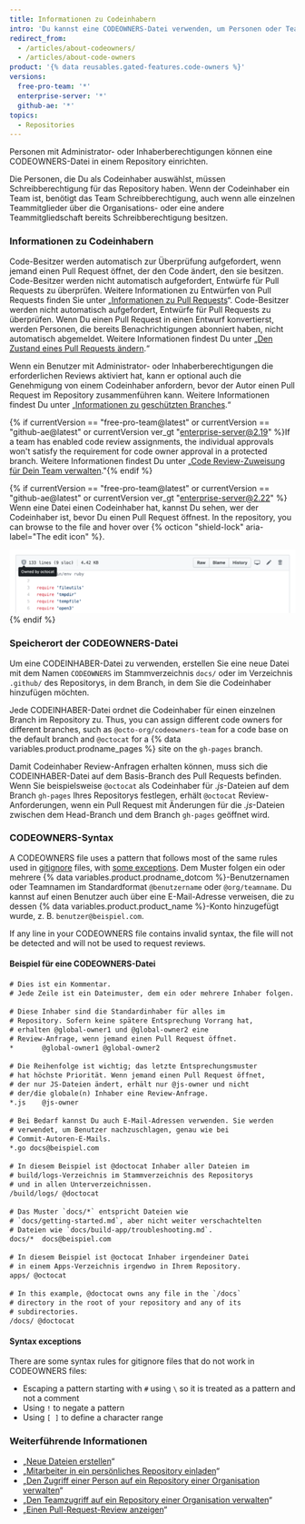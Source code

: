 ```yaml
---
title: Informationen zu Codeinhabern
intro: 'Du kannst eine CODEOWNERS-Datei verwenden, um Personen oder Teams zu definieren, die für den Code in einem Repository verantwortlich sind.'
redirect_from:
  - /articles/about-codeowners/
  - /articles/about-code-owners
product: '{% data reusables.gated-features.code-owners %}'
versions:
  free-pro-team: '*'
  enterprise-server: '*'
  github-ae: '*'
topics:
  - Repositories
---
```


Personen mit Administrator- oder Inhaberberechtigungen können eine CODEOWNERS-Datei in einem Repository einrichten.

Die Personen, die Du als Codeinhaber auswählst, müssen Schreibberechtigung für das Repository haben. Wenn der Codeinhaber ein Team ist, benötigt das Team Schreibberechtigung, auch wenn alle einzelnen Teammitglieder über die Organisations- oder eine andere Teammitgliedschaft bereits Schreibberechtigung besitzen.

### Informationen zu Codeinhabern

Code-Besitzer werden automatisch zur Überprüfung aufgefordert, wenn jemand einen Pull Request öffnet, der den Code ändert, den sie besitzen. Code-Besitzer werden nicht automatisch aufgefordert, Entwürfe für Pull Requests zu überprüfen. Weitere Informationen zu Entwürfen von Pull Requests finden Sie unter „[Informationen zu Pull Requests](/github/collaborating-with-issues-and-pull-requests/about-pull-requests#draft-pull-requests)“. Code-Besitzer werden nicht automatisch aufgefordert, Entwürfe für Pull Requests zu überprüfen. Wenn Du einen Pull Request in einen Entwurf konvertierst, werden Personen, die bereits Benachrichtigungen abonniert haben, nicht automatisch abgemeldet. Weitere Informationen findest Du unter „[Den Zustand eines Pull Requests ändern](/github/collaborating-with-issues-and-pull-requests/changing-the-stage-of-a-pull-request).“

Wenn ein Benutzer mit Administrator- oder Inhaberberechtigungen die erforderlichen Reviews aktiviert hat, kann er optional auch die Genehmigung von einem Codeinhaber anfordern, bevor der Autor einen Pull Request im Repository zusammenführen kann. Weitere Informationen findest Du unter „[Informationen zu geschützten Branches](/github/administering-a-repository/about-protected-branches#require-pull-request-reviews-before-merging).“

{% if currentVersion == "free-pro-team@latest" or currentVersion == "github-ae@latest" or currentVersion ver_gt "enterprise-server@2.19" %}If a team has enabled code review assignments, the individual approvals won't satisfy the requirement for code owner approval in a protected branch. Weitere Informationen findest Du unter „[Code Review-Zuweisung für Dein Team verwalten](/organizations/organizing-members-into-teams/managing-code-review-assignment-for-your-team)."{% endif %}

{% if currentVersion == "free-pro-team@latest" or currentVersion == "github-ae@latest" or currentVersion ver_gt "enterprise-server@2.22" %}
Wenn eine Datei einen Codeinhaber hat, kannst Du sehen, wer der Codeinhaber ist, bevor Du einen Pull Request öffnest. In the repository, you can browse to the file and hover over
{% octicon "shield-lock" aria-label="The edit icon" %}.

![Codeinhaber für eine Datei in einem Repository](/assets/images/help/repository/code-owner-for-a-file.png)
{% endif %}

### Speicherort der CODEOWNERS-Datei

Um eine CODEINHABER-Datei zu verwenden, erstellen Sie eine neue Datei mit dem Namen `CODEOWNERS` im Stammverzeichnis `docs/` oder im Verzeichnis `.github/` des Repositorys, in dem Branch, in dem Sie die Codeinhaber hinzufügen möchten.

Jede CODEINHABER-Datei ordnet die Codeinhaber für einen einzelnen Branch im Repository zu. Thus, you can assign different code owners for different branches, such as `@octo-org/codeowners-team` for a code base on the default branch and `@octocat` for a {% data variables.product.prodname_pages %} site on the `gh-pages` branch.

Damit Codeinhaber Review-Anfragen erhalten können, muss sich die CODEINHABER-Datei auf dem Basis-Branch des Pull Requests befinden. Wenn Sie beispielsweise `@octocat` als Codeinhaber für *.js*-Dateien auf dem Branch `gh-pages` Ihres Repositorys festlegen, erhält `@octocat` Review-Anforderungen, wenn ein Pull Request mit Änderungen für die *.js*-Dateien zwischen dem Head-Branch und dem Branch `gh-pages` geöffnet wird.

### CODEOWNERS-Syntax

A CODEOWNERS file uses a pattern that follows most of the same rules used in [gitignore](https://git-scm.com/docs/gitignore#_pattern_format) files, with [some exceptions](#syntax-exceptions). Dem Muster folgen ein oder mehrere {% data variables.product.prodname_dotcom %}-Benutzernamen oder Teamnamen im Standardformat `@benutzername` oder `@org/teamname`. Du kannst auf einen Benutzer auch über eine E-Mail-Adresse verweisen, die zu dessen {% data variables.product.product_name %}-Konto hinzugefügt wurde, z. B. `benutzer@beispiel.com`.

If any line in your CODEOWNERS file contains invalid syntax, the file will not be detected and will not be used to request reviews.
#### Beispiel für eine CODEOWNERS-Datei
```
# Dies ist ein Kommentar.
# Jede Zeile ist ein Dateimuster, dem ein oder mehrere Inhaber folgen.

# Diese Inhaber sind die Standardinhaber für alles im
# Repository. Sofern keine spätere Entsprechung Vorrang hat,
# erhalten @global-owner1 und @global-owner2 eine
# Review-Anfrage, wenn jemand einen Pull Request öffnet.
*       @global-owner1 @global-owner2

# Die Reihenfolge ist wichtig; das letzte Entsprechungsmuster
# hat höchste Priorität. Wenn jemand einen Pull Request öffnet,
# der nur JS-Dateien ändert, erhält nur @js-owner und nicht
# der/die globale(n) Inhaber eine Review-Anfrage.
*.js    @js-owner

# Bei Bedarf kannst Du auch E-Mail-Adressen verwenden. Sie werden
# verwendet, um Benutzer nachzuschlagen, genau wie bei
# Commit-Autoren-E-Mails.
*.go docs@beispiel.com

# In diesem Beispiel ist @doctocat Inhaber aller Dateien im
# build/logs-Verzeichnis im Stammverzeichnis des Repositorys
# und in allen Unterverzeichnissen.
/build/logs/ @doctocat

# Das Muster `docs/*` entspricht Dateien wie
# `docs/getting-started.md`, aber nicht weiter verschachtelten
# Dateien wie `docs/build-app/troubleshooting.md`.
docs/*  docs@beispiel.com

# In diesem Beispiel ist @octocat Inhaber irgendeiner Datei
# in einem Apps-Verzeichnis irgendwo in Ihrem Repository.
apps/ @octocat

# In this example, @doctocat owns any file in the `/docs`
# directory in the root of your repository and any of its
# subdirectories.
/docs/ @doctocat
```
#### Syntax exceptions
There are some syntax rules for gitignore files that do not work in CODEOWNERS files:
- Escaping a pattern starting with `#` using `\` so it is treated as a pattern and not a comment
- Using `!` to negate a pattern
- Using `[ ]` to define a character range



### Weiterführende Informationen

- „[Neue Dateien erstellen](/articles/creating-new-files)“
- „[Mitarbeiter in ein persönliches Repository einladen](/articles/inviting-collaborators-to-a-personal-repository)“
- „[Den Zugriff einer Person auf ein Repository einer Organisation verwalten](/articles/managing-an-individual-s-access-to-an-organization-repository)“
- „[Den Teamzugriff auf ein Repository einer Organisation verwalten](/articles/managing-team-access-to-an-organization-repository)“
- „[Einen Pull-Request-Review anzeigen](/articles/viewing-a-pull-request-review)“
